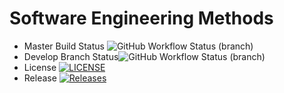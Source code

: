 # Software Engineering Methods
* Master Build Status ![GitHub Workflow Status (branch)](https://img.shields.io/github/actions/workflow/status/alexkhat/sem/main.yml?branch=master)
* Develop Branch Status![GitHub Workflow Status (branch)](https://img.shields.io/github/actions/workflow/status/alexkhat/sem/main.yml?branch=develop) 
* License [![LICENSE](https://img.shields.io/github/license/alexkhat/sem.svg?style=flat-square)](https://github.com/alexkhat/sem/blob/master/LICENSE)
* Release [![Releases](https://img.shields.io/github/release/alexkhat/sem/all.svg?style=flat-square)](https://github.com/alexkhat/sem/releases)